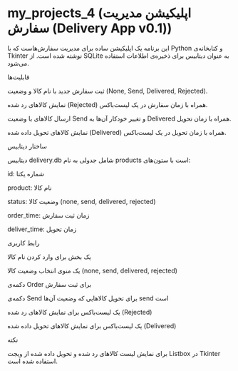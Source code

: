 # my_projects_4 (اپلیکیشن مدیریت سفارش (Delivery App v0.1))

این برنامه یک اپلیکیشن ساده برای مدیریت سفارش‌هاست که با Python و کتابخانه‌ی Tkinter نوشته شده است.
از SQLite به عنوان دیتابیس برای ذخیره‌ی اطلاعات استفاده می‌شود.

قابلیت‌ها

ثبت سفارش جدید با نام کالا و وضعیت (None, Send, Delivered, Rejected).

نمایش کالاهای رد شده (Rejected) همراه با زمان سفارش در یک لیست‌باکس.

ارسال کالاهای با وضعیت Send و تغییر خودکار آن‌ها به Delivered همراه با زمان تحویل.

نمایش کالاهای تحویل داده شده (Delivered) همراه با زمان تحویل در یک لیست‌باکس.

ساختار دیتابیس

دیتابیس delivery.db شامل جدولی به نام products است با ستون‌های:

id: شماره یکتا

product: نام کالا

status: وضعیت کالا (none, send, delivered, rejected)

order_time: زمان ثبت سفارش

deliver_time: زمان تحویل

رابط کاربری

یک بخش برای وارد کردن نام کالا

یک منوی انتخاب وضعیت کالا (none, send, delivered, rejected)

دکمه‌ی Order برای ثبت سفارش

دکمه‌ی Send برای تحویل کالاهایی که وضعیت آن‌ها send است

یک لیست‌باکس برای نمایش کالاهای رد شده (Rejected)

یک لیست‌باکس برای نمایش کالاهای تحویل داده شده (Delivered)

نکته

برای نمایش لیست کالاهای رد شده و تحویل داده شده از ویجت Listbox در Tkinter استفاده شده است.
